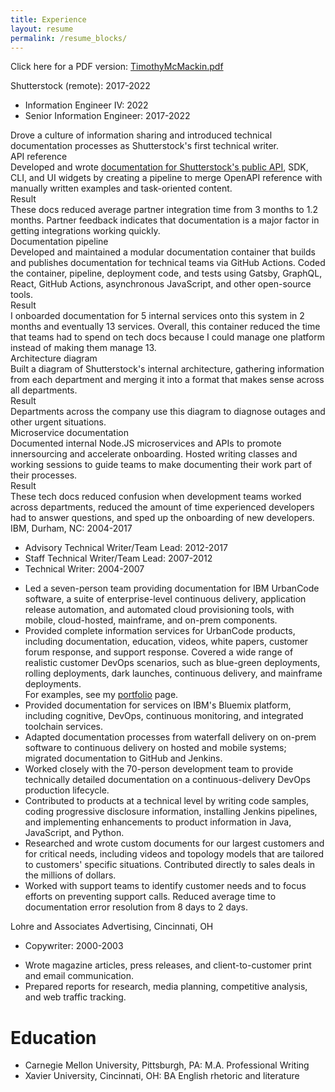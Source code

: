 ```yaml
---
title: Experience
layout: resume
permalink: /resume_blocks/
---
```


Click here for a PDF version: [TimothyMcMackin.pdf](/assets/TimothyMcMackin.pdf)

<div class="company">Shutterstock (remote): 2017-2022</div>
<ul class="roles">
<li>Information Engineer IV: 2022</li>
<li>Senior Information Engineer: 2017-2022</li>
</ul>

<div class="header-grid">

<div id="s1" class="block experience">
Drove a culture of information sharing and introduced technical documentation processes as Shutterstock's first technical writer.
</div>

<div id="s2" class="block result">
</div>

<div id="s3" class="block experience">
<div class="exp-title">API reference</div>
Developed and wrote <a href="https://api-reference.shutterstock.com/" target="_blank">documentation for Shutterstock's public API</a>, SDK, CLI, and UI widgets by creating a pipeline to merge OpenAPI reference with manually written examples and task-oriented content.
</div>

<div id="s4" class="block result">
<div class="result-title">Result</div>
These docs reduced average partner integration time from 3 months to 1.2 months.
Partner feedback indicates that documentation is a major factor in getting integrations working quickly.
</div>

<div id="s5" class="block experience">
<div class="exp-title">Documentation pipeline</div>
Developed and maintained a modular documentation container that builds and publishes documentation for technical teams via GitHub Actions.
Coded the container, pipeline, deployment code, and tests using Gatsby, GraphQL, React, GitHub Actions, asynchronous JavaScript, and other open-source tools.
</div>

<div id="s6" class="block result">
<div class="result-title">Result</div>
I onboarded documentation for 5 internal services onto this system in 2 months and eventually 13 services.
Overall, this container reduced the time that teams had to spend on tech docs because I could manage one platform instead of making them manage 13.
</div>

<div id="s7" class="block experience">
<div class="exp-title">Architecture diagram</div>
Built a diagram of Shutterstock's internal architecture, gathering information from each department and merging it into a format that makes sense across all departments.
</div>

<div id="s8" class="block result">
<div class="result-title">Result</div>
Departments across the company use this diagram to diagnose outages and other urgent situations.
</div>

<div id="s9" class="block experience">
<div class="exp-title">Microservice documentation</div>
Documented internal Node.JS microservices and APIs to promote innersourcing and accelerate onboarding.
Hosted writing classes and working sessions to guide teams to make documenting their work part of their processes.
</div>

<div id="s10" class="block result">
<div class="result-title">Result</div>
These tech docs reduced confusion when development teams worked across departments, reduced the amount of time experienced developers had to answer questions, and sped up the onboarding of new developers.
</div>

</div>

<div class="company">IBM, Durham, NC: 2004-2017</div>
<ul class="roles">
<li>Advisory Technical Writer/Team Lead: 2012-2017</li>
<li>Staff Technical Writer/Team Lead: 2007-2012</li>
<li>Technical Writer: 2004-2007</li>
</ul>

<ul class="experience">
<li>
<div class="experienceActionBullet">Led a seven-person team providing documentation for IBM UrbanCode software, a suite of enterprise-level continuous delivery, application release automation, and automated cloud provisioning tools, with mobile, cloud-hosted, mainframe, and on-prem components.
</div>
</li>
<li>
<div class="experienceActionBullet">Provided complete information services for UrbanCode products, including documentation, education, videos, white papers, customer forum response, and support response.
Covered a wide range of realistic customer DevOps scenarios, such as blue-green deployments, rolling deployments, dark launches, continuous delivery, and mainframe deployments.
</div>
<div class="experienceActionBullet">
For examples, see my <a href="./portfolio">portfolio</a> page.
</div>
</li>
<li>
<div class="experienceActionBullet">Provided documentation for services on IBM's Bluemix platform, including cognitive, DevOps, continuous monitoring, and integrated toolchain services.
</div>
</li>
<li>
<div class="experienceActionBullet">Adapted documentation processes from waterfall delivery on on-prem software to continuous delivery on hosted and mobile systems; migrated documentation to GitHub and Jenkins.
</div>
</li>
<li>
<div class="experienceActionBullet">Worked closely with the 70-person development team to provide technically detailed documentation on a continuous-delivery DevOps production lifecycle.
</div>
</li>
<li>
<div class="experienceActionBullet">Contributed to products at a technical level by writing code samples, coding progressive disclosure information, installing Jenkins pipelines, and implementing enhancements to product information in Java, JavaScript, and Python.
</div>
</li>
<li>
<div class="experienceActionBullet">Researched and wrote custom documents for our largest customers and for critical needs, including videos and topology models that are tailored to customers' specific situations.
Contributed directly to sales deals in the millions of dollars.
</div>
</li>
<li>
<div class="experienceActionBullet">Worked with support teams to identify customer needs and to focus efforts on preventing support calls.
Reduced average time to documentation error resolution from 8 days to 2 days.
</div>
</li>
</ul>

<div class="company">Lohre and Associates Advertising, Cincinnati, OH</div>
<ul class="roles">
<li>Copywriter: 2000-2003</li>
</ul>

<ul class="experience">
<li>
<div class="experienceActionBullet">Wrote magazine articles, press releases, and client-to-customer print and email communication.
</div>
</li>
<li>
<div class="experienceActionBullet">Prepared reports for research, media planning, competitive analysis, and web traffic tracking.
</div>
</li>
</ul>

<h1>Education</h1>

<ul class="roles">
<li>Carnegie Mellon University, Pittsburgh, PA: M.A. Professional Writing</li>
<li>Xavier University, Cincinnati, OH: BA English rhetoric and literature</li>
</ul>